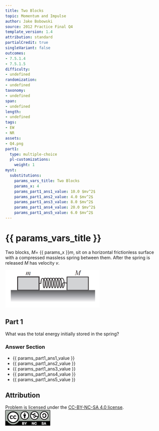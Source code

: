 ```yaml
---
title: Two Blocks
topic: Momentum and Impulse
author: Jake Bobowski
source: 2012 Practice Final Q4
template_version: 1.4
attribution: standard
partialCredit: true
singleVariant: false
outcomes:
- 7.5.1.4
- 7.5.1.5
difficulty:
- undefined
randomization:
- undefined
taxonomy:
- undefined
span:
- undefined
length:
- undefined
tags:
- EW
- NR
assets:
- Q4.png
part1:
  type: multiple-choice
  pl-customizations:
    weight: 1
myst:
  substitutions:
    params_vars_title: Two Blocks
    params_x: 4
    params_part1_ans1_value: 10.0 $mv^2$
    params_part1_ans2_value: 4.0 $mv^2$
    params_part1_ans3_value: 8.0 $mv^2$
    params_part1_ans4_value: 20.0 $mv^2$
    params_part1_ans5_value: 6.0 $mv^2$
---
```

# {{ params_vars_title }}
Two blocks, $M =$ {{ params_x }}$m$, sit on a horizontal frictionless surface with a compressed massless spring between them.
After the spring is released $M$ has velocity $v$.

<img src="Q4.png" alt="A spring connects a block of mass m to its left to a block of mass M to its right" width= 300>

## Part 1

What was the total energy initially stored in the spring?

### Answer Section

- {{ params_part1_ans1_value }}
- {{ params_part1_ans2_value }}
- {{ params_part1_ans3_value }}
- {{ params_part1_ans4_value }}
- {{ params_part1_ans5_value }}

## Attribution

Problem is licensed under the [CC-BY-NC-SA 4.0 license](https://creativecommons.org/licenses/by-nc-sa/4.0/).<br> ![The Creative Commons 4.0 license requiring attribution-BY, non-commercial-NC, and share-alike-SA license.](https://raw.githubusercontent.com/firasm/bits/master/by-nc-sa.png)